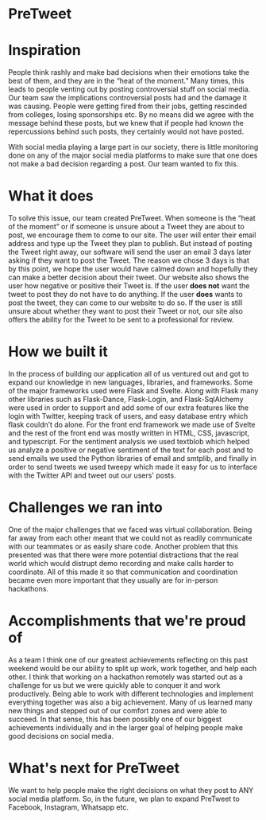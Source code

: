# PreTweet

# Inspiration
People think rashly and make bad decisions when their emotions take the best of them, and they are in the “heat of the moment.” Many times, this leads to people venting out by posting controversial stuff on social media. Our team saw the implications controversial posts had and the damage it was causing. People were getting fired from their jobs, getting rescinded from colleges, losing sponsorships etc. By no means did we agree with the message behind these posts, but we knew that if people had known the repercussions behind such posts, they certainly would not have posted.

With social media playing a large part in our society, there is little monitoring done on any of the major social media platforms to make sure that one does not make a bad decision regarding a post. Our team wanted to fix this.


# What it does

To solve this issue, our team created PreTweet. When someone is the “heat of the moment” or if someone is unsure about a Tweet they are about to post, we encourage them to come to our site. The user will enter their email address and type up the Tweet they plan to publish. But instead of posting the Tweet right away, our software will send the user an email 3 days later asking if they want to post the Tweet. The reason we chose 3 days is that by this point, we hope the user would have calmed down and hopefully they can make a better decision about their tweet. Our website also shows the user how negative or positive their Tweet is. If the user **does not** want the tweet to post they do not have to do anything. If the user **does** wants to post the tweet, they can come to our website to do so. If the user is still unsure about whether they want to post their Tweet or not, our site also offers the ability for the Tweet to be sent to a professional for review.


# How we built it

In the process of building our application all of us ventured out and got to expand our knowledge in new languages, libraries, and frameworks. Some of the major frameworks used were Flask and Svelte. Along with Flask many other libraries such as Flask-Dance, Flask-Login, and Flask-SqlAlchemy were used in order to support and add some of our extra features like the login with Twitter, keeping track of users, and easy database entry which flask couldn’t do alone. For the front end framework we made use of Svelte and the rest of the front end was mostly written in HTML, CSS, javascript, and typescript. For the sentiment analysis we used textblob which helped us analyze a positive or negative sentiment of the text for each post and to send emails we used the Python libraries of email and smtplib, and finally in order to send tweets we used tweepy which made it easy for us to interface with the Twitter API and tweet out our users' posts.


# Challenges we ran into

One of the major challenges that we faced was virtual collaboration. Being far away from each other meant that we could not as readily communicate with our teammates or as easily share code. Another problem that this presented was that there were more potential distractions that the real world which would distrupt demo recording and make calls harder to coordinate. All of this made it so that communication and coordination became even more important that they usually are for in-person hackathons.


# Accomplishments that we're proud of

As a team I think one of our greatest achievements reflecting on this past weekend would be our ability to split up work, work together, and help each other. I think that working on a hackathon remotely was started out as a challenge for us but we were quickly able to conquer it and work productively. Being able to work with different technologies and implement everything together was also a big achievement. Many of us learned many new things and stepped out of our comfort zones and were able to succeed. In that sense, this has been possibly one of our biggest achievements individually and in the larger goal of helping people make good decisions on social media.

# What's next for PreTweet
We want to help people make the right decisions on what they post to ANY social media platform. So, in the future, we plan to expand PreTweet to Facebook, Instagram, Whatsapp etc.
